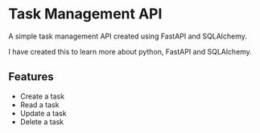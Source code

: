 # Task Management API

A simple task management API created using FastAPI and SQLAlchemy.

I have created this to learn more about python, FastAPI and SQLAlchemy.

## Features

- Create a task
- Read a task
- Update a task
- Delete a task